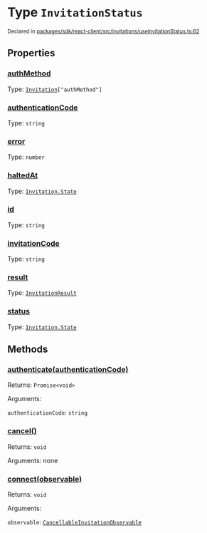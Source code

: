 # Type `InvitationStatus`
<sub>Declared in [packages/sdk/react-client/src/invitations/useInvitationStatus.ts:62](https://github.com/dxos/dxos/blob/main/packages/sdk/react-client/src/invitations/useInvitationStatus.ts#L62)</sub>





## Properties
### [authMethod](https://github.com/dxos/dxos/blob/main/packages/sdk/react-client/src/invitations/useInvitationStatus.ts#L66)
Type: <code>[Invitation](/api/@dxos/react-client/interfaces/Invitation)["authMethod"]</code>


### [authenticationCode](https://github.com/dxos/dxos/blob/main/packages/sdk/react-client/src/invitations/useInvitationStatus.ts#L65)
Type: <code>string</code>


### [error](https://github.com/dxos/dxos/blob/main/packages/sdk/react-client/src/invitations/useInvitationStatus.ts#L70)
Type: <code>number</code>


### [haltedAt](https://github.com/dxos/dxos/blob/main/packages/sdk/react-client/src/invitations/useInvitationStatus.ts#L68)
Type: <code>[Invitation.State](/api/@dxos/react-client/enums#State)</code>


### [id](https://github.com/dxos/dxos/blob/main/packages/sdk/react-client/src/invitations/useInvitationStatus.ts#L63)
Type: <code>string</code>


### [invitationCode](https://github.com/dxos/dxos/blob/main/packages/sdk/react-client/src/invitations/useInvitationStatus.ts#L64)
Type: <code>string</code>


### [result](https://github.com/dxos/dxos/blob/main/packages/sdk/react-client/src/invitations/useInvitationStatus.ts#L69)
Type: <code>[InvitationResult](/api/@dxos/react-client/types/InvitationResult)</code>


### [status](https://github.com/dxos/dxos/blob/main/packages/sdk/react-client/src/invitations/useInvitationStatus.ts#L67)
Type: <code>[Invitation.State](/api/@dxos/react-client/enums#State)</code>


## Methods
### [authenticate(authenticationCode)](https://github.com/dxos/dxos/blob/main/packages/sdk/react-client/src/invitations/useInvitationStatus.ts#L73)



Returns: <code>Promise&lt;void&gt;</code>

Arguments: 

`authenticationCode`: <code>string</code>


### [cancel()](https://github.com/dxos/dxos/blob/main/packages/sdk/react-client/src/invitations/useInvitationStatus.ts#L71)



Returns: <code>void</code>

Arguments: none


### [connect(observable)](https://github.com/dxos/dxos/blob/main/packages/sdk/react-client/src/invitations/useInvitationStatus.ts#L72)



Returns: <code>void</code>

Arguments: 

`observable`: <code>[CancellableInvitationObservable](/api/@dxos/react-client/interfaces/CancellableInvitationObservable)</code>
